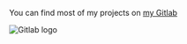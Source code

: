You can find most of my projects on [my Gitlab](gitlab.com/NeroVanbiervliet)

![Gitlab logo](gitlab-icon.png)

